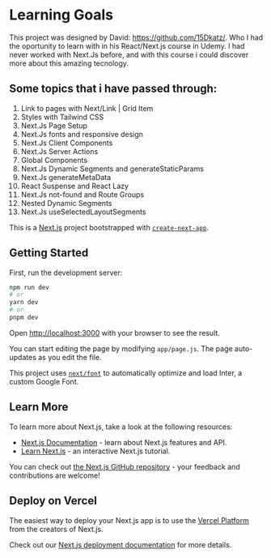 
# Learning Goals

This project was designed by David: https://github.com/15Dkatz/.  Who I had the oportunity to learn with in his React/Next.js course in Udemy.
I had never worked with Next.Js before, and with this course i could discover more about this amazing tecnology. 

## Some topics that i have passed through:

1. Link to pages with Next/Link | Grid Item
2. Styles with Tailwind CSS
3. Next.Js Page Setup
4. Next.Js fonts and responsive design
5. Next.Js Client Components
6. Next.Js Server Actions
7. Global Components
8. Next.Js Dynamic Segments and generateStaticParams
9. Next.Js generateMetaData
10. React Suspense and React Lazy
11. Next.Js not-found and Route Groups
12. Nested Dynamic Segments
13. Next.Js useSelectedLayoutSegments





This is a [Next.js](https://nextjs.org/) project bootstrapped with [`create-next-app`](https://github.com/vercel/next.js/tree/canary/packages/create-next-app).

## Getting Started

First, run the development server:

```bash
npm run dev
# or
yarn dev
# or
pnpm dev
```

Open [http://localhost:3000](http://localhost:3000) with your browser to see the result.

You can start editing the page by modifying `app/page.js`. The page auto-updates as you edit the file.

This project uses [`next/font`](https://nextjs.org/docs/basic-features/font-optimization) to automatically optimize and load Inter, a custom Google Font.

## Learn More

To learn more about Next.js, take a look at the following resources:

- [Next.js Documentation](https://nextjs.org/docs) - learn about Next.js features and API.
- [Learn Next.js](https://nextjs.org/learn) - an interactive Next.js tutorial.

You can check out [the Next.js GitHub repository](https://github.com/vercel/next.js/) - your feedback and contributions are welcome!

## Deploy on Vercel

The easiest way to deploy your Next.js app is to use the [Vercel Platform](https://vercel.com/new?utm_medium=default-template&filter=next.js&utm_source=create-next-app&utm_campaign=create-next-app-readme) from the creators of Next.js.

Check out our [Next.js deployment documentation](https://nextjs.org/docs/deployment) for more details.
